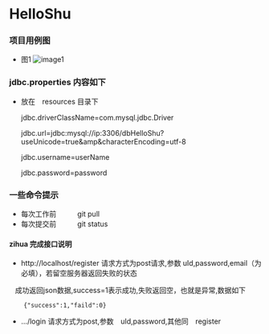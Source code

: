 # HelloShu

### 项目用例图
* 图1
![image1](https://github.com/yahaa/HelloShu/raw/master/img/HelloShu.jpeg)

### jdbc.properties 内容如下
* 放在　resources 目录下


    jdbc.driverClassName=com.mysql.jdbc.Driver
    
    jdbc.url=jdbc:mysql://ip:3306/dbHelloShu?useUnicode=true&amp&characterEncoding=utf-8
    
    jdbc.username=userName
    
    jdbc.password=password



### 一些命令提示
* 每次工作前　　　git pull
* 每次提交前　　　git status

#### zihua 完成接口说明
* http://localhost/register 请求方式为post请求,参数 uId,password,email（为必填），若留空服务器返回失败的状态

    成功返回json数据,success=1表示成功,失败返回空，也就是异常,数据如下
    
        {"success":1,"faild":0}
    
* .../login 请求方式为post,参数　uId,password,其他同　register






